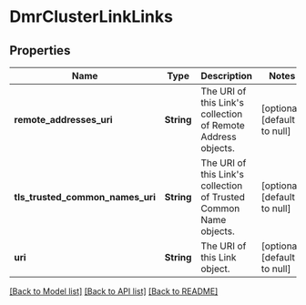 # DmrClusterLinkLinks

## Properties
Name | Type | Description | Notes
------------ | ------------- | ------------- | -------------
**remote_addresses_uri** | **String** | The URI of this Link&#39;s collection of Remote Address objects. | [optional] [default to null]
**tls_trusted_common_names_uri** | **String** | The URI of this Link&#39;s collection of Trusted Common Name objects. | [optional] [default to null]
**uri** | **String** | The URI of this Link object. | [optional] [default to null]

[[Back to Model list]](../README.md#documentation-for-models) [[Back to API list]](../README.md#documentation-for-api-endpoints) [[Back to README]](../README.md)


